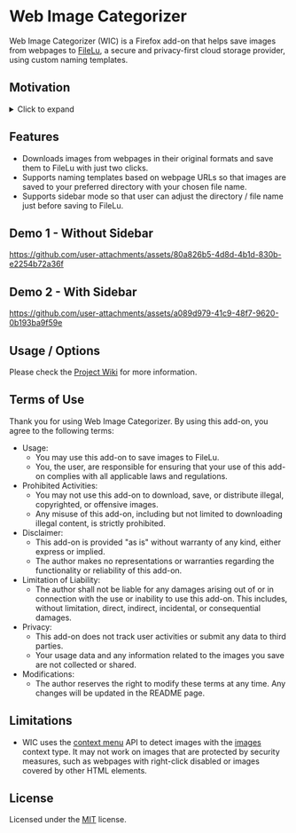 # Web Image Categorizer

Web Image Categorizer (WIC) is a Firefox add-on that helps save images from webpages to [FileLu](https://filelu.com/), a secure and privacy-first cloud storage provider, using custom naming templates.


## Motivation
<details>
  <summary>Click to expand</summary>

  In 2024, there was a significant surge in the development of AI applications, and I was particularly impressed by the advancements in text-to-image generative AI technology. Over the course of a year, I used several applications, like Copilot, to generate images. As a result, I amassed a considerable collection of generated images, some of which were truly remarkable and worth preserving.

  To ensure the safekeeping of these images, I discovered FileLu, a platform that provides secure cloud storage and easy-to-integrate APIs. Given my preference for using Firefox, I decided to create this add-on to streamline the process of saving images from websites directly to my online storage. This add-on not only simplifies the workflow but also ensures that my valuable images are stored securely and efficiently.
</details>

## Features
* Downloads images from webpages in their original formats and save them to FileLu with just two clicks.
* Supports naming templates based on webpage URLs so that images are saved to your preferred directory with your chosen file name.
* Supports sidebar mode so that user can adjust the directory / file name just before saving to FileLu.

## Demo 1 - Without Sidebar
https://github.com/user-attachments/assets/80a826b5-4d8d-4b1d-830b-e2254b72a36f

## Demo 2 - With Sidebar
https://github.com/user-attachments/assets/a089d979-41c9-48f7-9620-0b193ba9f59e

## Usage / Options
Please check the [Project Wiki](/wiki) for more information.

## Terms of Use
Thank you for using Web Image Categorizer. By using this add-on, you agree to the following terms:

* Usage:
  * You may use this add-on to save images to FileLu.
  * You, the user, are responsible for ensuring that your use of this add-on complies with all applicable laws and regulations.
* Prohibited Activities:
  * You may not use this add-on to download, save, or distribute illegal, copyrighted, or offensive images.
  * Any misuse of this add-on, including but not limited to downloading illegal content, is strictly prohibited.
* Disclaimer:
  * This add-on is provided "as is" without warranty of any kind, either express or implied.
  * The author makes no representations or warranties regarding the functionality or reliability of this add-on.
* Limitation of Liability:
  * The author shall not be liable for any damages arising out of or in connection with the use or inability to use this add-on. This includes, without limitation, direct, indirect, incidental, or consequential damages.
* Privacy:
  * This add-on does not track user activities or submit any data to third parties.
  * Your usage data and any information related to the images you save are not collected or shared.
* Modifications:
  * The author reserves the right to modify these terms at any time. Any changes will be updated in the README page.

## Limitations
* WIC uses the [context menu](https://developer.mozilla.org/en-US/docs/Mozilla/Add-ons/WebExtensions/user_interface/Context_menu_items) API to detect images with the [images](https://developer.mozilla.org/en-US/docs/Mozilla/Add-ons/WebExtensions/API/menus/ContextType) context type. It may not work on images that are protected by security measures, such as webpages with right-click disabled or images covered by other HTML elements.

## License
Licensed under the [MIT](http://www.opensource.org/licenses/mit-license.php) license.
